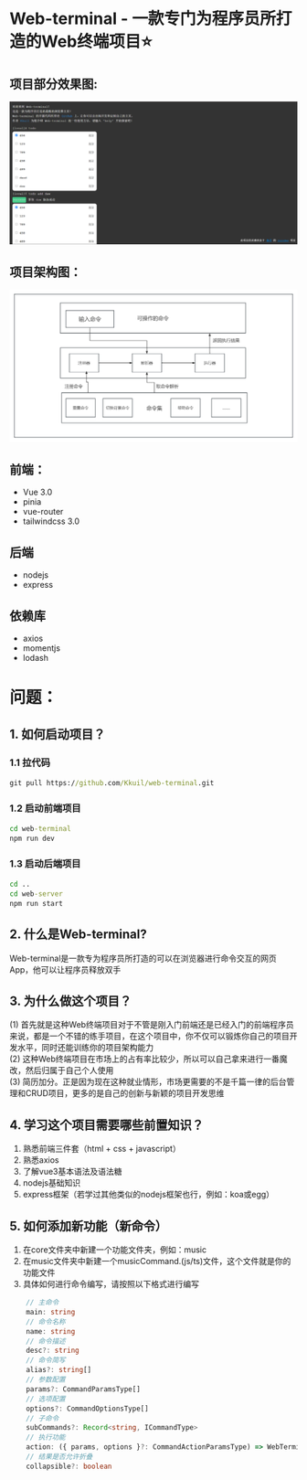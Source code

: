 # Web-terminal - 一款专门为程序员所打造的Web终端项目⭐️
## 项目部分效果图:

![effect](./assets/effect.png)

## 项目架构图：
![frame](./assets/frame.png)

## 前端：
* Vue 3.0
* pinia
* vue-router
* tailwindcss 3.0

## 后端
* nodejs
* express

## 依赖库
* axios
* momentjs
* lodash

# 问题：

## 1. 如何启动项目？
### 1.1 拉代码
```cmd
git pull https://github.com/Kkuil/web-terminal.git
```
### 1.2 启动前端项目
```cmd
cd web-terminal
npm run dev
```
### 1.3 启动后端项目
```cmd
cd ..
cd web-server
npm run start
```

## 2. 什么是Web-terminal?
Web-terminal是一款专为程序员所打造的可以在浏览器进行命令交互的网页App，他可以让程序员释放双手

## 3. 为什么做这个项目？
(1) 首先就是这种Web终端项目对于不管是刚入门前端还是已经入门的前端程序员来说，都是一个不错的练手项目，在这个项目中，你不仅可以锻炼你自己的项目开发水平，同时还能训练你的项目架构能力<br/>
(2) 这种Web终端项目在市场上的占有率比较少，所以可以自己拿来进行一番魔改，然后归属于自己个人使用<br/>
(3) 简历加分。正是因为现在这种就业情形，市场更需要的不是千篇一律的后台管理和CRUD项目，更多的是自己的创新与新颖的项目开发思维

## 4. 学习这个项目需要哪些前置知识？
1. 熟悉前端三件套（html + css + javascript）
2. 熟悉axios
3. 了解vue3基本语法及语法糖
4. nodejs基础知识
5. express框架（若学过其他类似的nodejs框架也行，例如：koa或egg）

## 5. 如何添加新功能（新命令）
1. 在core文件夹中新建一个功能文件夹，例如：music
2. 在music文件夹中新建一个musicCommand.(js/ts)文件，这个文件就是你的功能文件
3. 具体如何进行命令编写，请按照以下格式进行编写
```typescript
    // 主命令
    main: string
    // 命令名称
    name: string
    // 命令描述
    desc?: string
    // 命令简写
    alias?: string[]
    // 参数配置
    params?: CommandParamsType[]
    // 选项配置
    options?: CommandOptionsType[]
    // 子命令
    subCommands?: Record<string, ICommandType>
    // 执行功能
    action: ({ params, options }?: CommandActionParamsType) => WebTerminal.OutputType | {} | Promise<WebTerminal.OutputType | {}>
    // 结果是否允许折叠
    collapsible?: boolean
```
